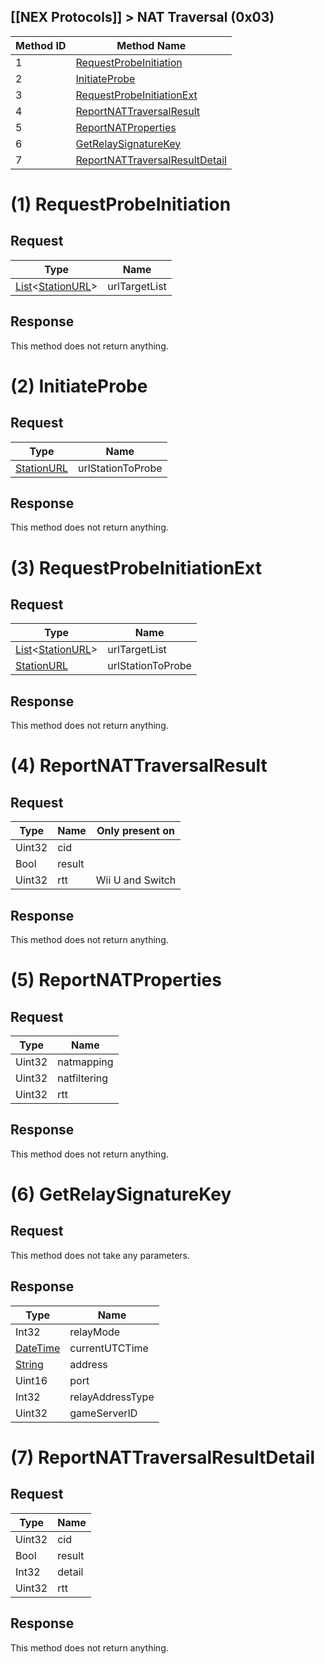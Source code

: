 [[NEX Protocols]] > NAT Traversal (0x03)
---

| Method ID | Method Name |
| --- | --- |
| 1 | [RequestProbeInitiation](#1-requestprobeinitiation) |
| 2 | [InitiateProbe](#2-initiateprobe) |
| 3 | [RequestProbeInitiationExt](#3-requestprobeinitiationext) |
| 4 | [ReportNATTraversalResult](#4-reportnattraversalresult) |
| 5 | [ReportNATProperties](#5-reportnatproperties) |
| 6 | [GetRelaySignatureKey](#6-getrelaysignaturekey) |
| 7 | [ReportNATTraversalResultDetail](#7-reportnattraversalresultdetail) |

# (1) RequestProbeInitiation
## Request
| Type | Name |
| --- | --- |
| [List]&lt;[StationURL]&gt; | urlTargetList |

## Response
This method does not return anything.

# (2) InitiateProbe
## Request
| Type | Name |
| --- | --- |
| [StationURL] | urlStationToProbe |

## Response
This method does not return anything.

# (3) RequestProbeInitiationExt
## Request
| Type | Name |
| --- | --- |
| [List]&lt;[StationURL]&gt; | urlTargetList  |
| [StationURL] | urlStationToProbe |

## Response
This method does not return anything.

# (4) ReportNATTraversalResult
## Request
| Type | Name | Only present on |
| --- | --- | --- |
| Uint32 | cid | |
| Bool | result | |
| Uint32 | rtt | Wii U and Switch |

## Response
This method does not return anything.

# (5) ReportNATProperties
## Request
| Type | Name |
| --- | --- |
| Uint32 | natmapping |
| Uint32 | natfiltering |
| Uint32 | rtt |

## Response
This method does not return anything.

# (6) GetRelaySignatureKey
## Request
This method does not take any parameters.

## Response
| Type | Name |
| --- | --- |
| Int32 | relayMode |
| [DateTime] | currentUTCTime |
| [String] | address |
| Uint16 | port |
| Int32 | relayAddressType |
| Uint32 | gameServerID |

# (7) ReportNATTraversalResultDetail
## Request
| Type | Name |
| --- | --- |
| Uint32 | cid |
| Bool | result |
| Int32 | detail |
| Uint32 | rtt |

## Response
This method does not return anything.

[String]: NEX-Common-Types#string
[List]: NEX-Common-Types#list
[StationURL]: NEX-Common-Types#stationurl
[DateTime]: NEX-Common-Types#datetime